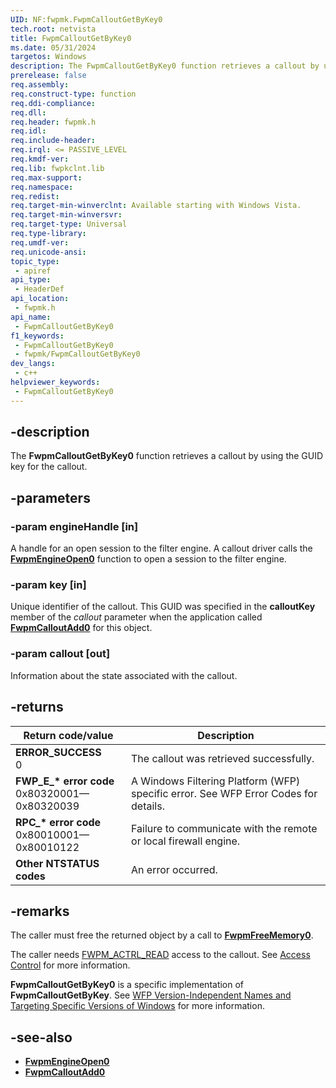 ```yaml
---
UID: NF:fwpmk.FwpmCalloutGetByKey0
tech.root: netvista
title: FwpmCalloutGetByKey0
ms.date: 05/31/2024
targetos: Windows
description: The FwpmCalloutGetByKey0 function retrieves a callout by using the GUID key for the callout.
prerelease: false
req.assembly: 
req.construct-type: function
req.ddi-compliance: 
req.dll: 
req.header: fwpmk.h
req.idl: 
req.include-header: 
req.irql: <= PASSIVE_LEVEL
req.kmdf-ver: 
req.lib: fwpkclnt.lib
req.max-support: 
req.namespace: 
req.redist: 
req.target-min-winverclnt: Available starting with Windows Vista.
req.target-min-winversvr: 
req.target-type: Universal
req.type-library: 
req.umdf-ver: 
req.unicode-ansi: 
topic_type:
 - apiref
api_type:
 - HeaderDef
api_location:
 - fwpmk.h
api_name:
 - FwpmCalloutGetByKey0
f1_keywords:
 - FwpmCalloutGetByKey0
 - fwpmk/FwpmCalloutGetByKey0
dev_langs:
 - c++
helpviewer_keywords:
 - FwpmCalloutGetByKey0
---
```


## -description

The **FwpmCalloutGetByKey0** function retrieves a callout by using the GUID key for the callout.

## -parameters

### -param engineHandle [in]

A handle for an open session to the filter engine. A callout driver calls the **[FwpmEngineOpen0](nf-fwpmk-fwpmengineopen0.md)** function to open a session to the filter engine.

### -param key [in]

Unique identifier of the callout. This GUID was specified in the **calloutKey** member of the *callout* parameter when the application called **[FwpmCalloutAdd0](nf-fwpmk-fwpmcalloutadd0.md)** for this object.

### -param callout [out]

Information about the state associated with the callout.

## -returns

| Return code/value | Description |
|---|---|
| **ERROR_SUCCESS**<br>0 | The callout was retrieved successfully. |
| **FWP_E_\* error code**<br>0x80320001—0x80320039 | A Windows Filtering Platform (WFP) specific error. See WFP Error Codes for details. |
| **RPC_\* error code**<br>0x80010001—0x80010122 | Failure to communicate with the remote or local firewall engine. |
| **Other NTSTATUS codes** | An error occurred. |

## -remarks

The caller must free the returned object by a call to **[FwpmFreeMemory0](nf-fwpmk-fwpmfreememory0.md)**.

The caller needs [FWPM_ACTRL_READ](/windows/desktop/FWP/access-right-identifiers) access to the callout. See [Access Control](/windows/desktop/FWP/access-control) for more information.

**FwpmCalloutGetByKey0** is a specific implementation of **FwpmCalloutGetByKey**. See [WFP Version-Independent Names and Targeting Specific Versions of Windows](/windows/desktop/FWP/wfp-version-independent-names-and-targeting-specific-versions-of-windows) for more information.

## -see-also

- **[FwpmEngineOpen0](nf-fwpmk-fwpmengineopen0.md)**
- **[FwpmCalloutAdd0](nf-fwpmk-fwpmcalloutadd0.md)**
